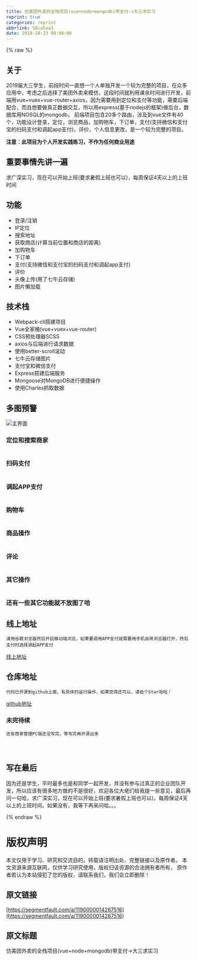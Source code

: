 ```yaml
---
title: 仿美团外卖的全栈项目(vue+node+mongodb)带支付->大三求实习
reprint: true
categories: reprint
abbrlink: 58ca5aa3
date: 2018-10-23 00:00:00
---
```


{% raw %}

                    
<h2 id="articleHeader0">关于</h2>
<p>2019届大三学生，前段时间一直想一个人单独开发一个较为完整的项目，在众多应用中，考虑之后选择了美团外卖来模仿，这段时间就利用课余时间进行开发，前端用vue+vuex+vue-router+axios，因为需要用到定位和支付等功能，需要后端配合，而且想要做真正数据交互，所以用express(基于nodejs的框架)做后台，数据库用NOSQL的mongodb。 前端项目包含20多个路由，涉及到vue文件有40个，功能设计登录，定位，浏览商品，加购物车，下订单，支付(支持微信和支付宝的扫码支付和调起app支付)，评价，个人信息更改，是一个较为完整的项目。</p>
<p><strong>注意：此项目为个人开发实践练习，不作为任何商业用途</strong></p>
<h2 id="articleHeader1">重要事情先讲一遍</h2>
<p>求广深实习，现在可以开始上班(要求暑假上班也可以)，每周保证4天以上的上班时间</p>
<h2 id="articleHeader2">功能</h2>
<ul>
<li>登录/注销</li>
<li>IP定位</li>
<li>搜索地址</li>
<li>获取商店(计算当前位置和商店的距离)</li>
<li>加购物车</li>
<li>下订单</li>
<li>支付(支持微信和支付宝的扫码支付和调起app支付)</li>
<li>评价</li>
<li>头像上传(用了七牛云存储)</li>
<li>图片懒加载</li>
</ul>
<h2 id="articleHeader3">技术栈</h2>
<ul>
<li>Webpack-cli搭建项目</li>
<li>Vue全家桶(vue+vuex+vue-router)</li>
<li>CSS预处理器SCSS</li>
<li>axios与后端进行请求数据</li>
<li>使用better-scroll滚动</li>
<li>七牛云存储图片</li>
<li>支付宝和微信支付</li>
<li>Express搭建后端服务</li>
<li>Mongoose对MongoDB进行便捷操作</li>
<li>使用Charles抓取数据</li>
</ul>
<h2 id="articleHeader4">多图预警</h2>
<p><span class="img-wrap"><img data-src="/img/remote/1460000014267519?w=372&amp;h=664" src="https://static.segmentfault.com/v-5bbf1b3b/global/img/squares.svg" alt="主界面" title="主界面" style="cursor: pointer;"></span></p>
<h3 id="articleHeader5">定位和搜索商家</h3>
<p><span class="img-wrap"><img data-src="/img/remote/1460000014267520?w=374&amp;h=664" src="https://static.segmentfault.com/v-5bbf1b3b/global/img/squares.svg" alt="" title="" style="cursor: pointer;"></span></p>
<h3 id="articleHeader6">扫码支付</h3>
<p><span class="img-wrap"><img data-src="/img/remote/1460000014267521" src="/img/remote/1460000014267521" alt="" title="" style="cursor: pointer; display: inline;"></span></p>
<h3 id="articleHeader7">调起APP支付</h3>
<p><span class="img-wrap"><img data-src="/img/remote/1460000014267522?w=247&amp;h=463" src="https://static.segmentfault.com/v-5bbf1b3b/global/img/squares.svg" alt="" title="" style="cursor: pointer;"></span></p>
<h3 id="articleHeader8">购物车</h3>
<p><span class="img-wrap"><img data-src="/img/remote/1460000014267523?w=378&amp;h=664" src="/img/remote/1460000014267523?w=378&amp;h=664" alt="" title="" style="cursor: pointer; display: inline;"></span></p>
<h3 id="articleHeader9">商品操作</h3>
<p><span class="img-wrap"><img data-src="/img/remote/1460000014267524?w=374&amp;h=664" src="/img/remote/1460000014267524?w=374&amp;h=664" alt="" title="" style="cursor: pointer; display: inline;"></span></p>
<h3 id="articleHeader10">评论</h3>
<p><span class="img-wrap"><img data-src="/img/remote/1460000014267525?w=377&amp;h=668" src="https://static.segmentfault.com/v-5bbf1b3b/global/img/squares.svg" alt="" title="" style="cursor: pointer;"></span></p>
<h3 id="articleHeader11">其它操作</h3>
<p><span class="img-wrap"><img data-src="/img/remote/1460000014267526" src="https://static.segmentfault.com/v-5bbf1b3b/global/img/squares.svg" alt="" title="" style="cursor: pointer;"></span></p>
<h3 id="articleHeader12">还有一些其它功能就不放图了哈</h3>
<h2 id="articleHeader13">线上地址</h2>
<div class="widget-codetool" style="display:none;">
      <div class="widget-codetool--inner">
      <span class="selectCode code-tool" data-toggle="tooltip" data-placement="top" title="" data-original-title="全选"></span>
      <span type="button" class="copyCode code-tool" data-toggle="tooltip" data-placement="top" data-clipboard-text="请用谷歌浏览器然后开启移动端浏览，如果要调用APP支付就需要用手机自带浏览器打开，然后支付时选择调起APP支付" title="" data-original-title="复制"></span>
      <span type="button" class="saveToNote code-tool" data-toggle="tooltip" data-placement="top" title="" data-original-title="放进笔记"></span>
      </div>
      </div><pre class="hljs stata"><code style="word-break: break-word; white-space: initial;">请用谷歌浏览器然后开启移动端浏览，如果要调用<span class="hljs-keyword">APP</span>支付就需要用手机自带浏览器打开，然后支付时选择调起<span class="hljs-keyword">APP</span>支付</code></pre>
<p><a href="http://39.108.3.12" rel="nofollow noreferrer" target="_blank">线上地址</a></p>
<h2 id="articleHeader14">仓库地址</h2>
<div class="widget-codetool" style="display:none;">
      <div class="widget-codetool--inner">
      <span class="selectCode code-tool" data-toggle="tooltip" data-placement="top" title="" data-original-title="全选"></span>
      <span type="button" class="copyCode code-tool" data-toggle="tooltip" data-placement="top" data-clipboard-text="代码已开源到github上面，有具体的运行操作，如果觉得还可以，请给个Star哈哈！" title="" data-original-title="复制"></span>
      <span type="button" class="saveToNote code-tool" data-toggle="tooltip" data-placement="top" title="" data-original-title="放进笔记"></span>
      </div>
      </div><pre class="hljs mathematica"><code style="word-break: break-word; white-space: initial;">代码已开源到github上面，有具体的运行操作，如果觉得还可以，请给个<span class="hljs-keyword">Star</span>哈哈！</code></pre>
<p><a href="https://github.com/zwStar/vue-meituan" rel="nofollow noreferrer" target="_blank">github地址</a></p>
<h3 id="articleHeader15">未完待续</h3>
<div class="widget-codetool" style="display:none;">
      <div class="widget-codetool--inner">
      <span class="selectCode code-tool" data-toggle="tooltip" data-placement="top" title="" data-original-title="全选"></span>
      <span type="button" class="copyCode code-tool" data-toggle="tooltip" data-placement="top" data-clipboard-text="还有商家管理PC端还没写完，等写完再开源出来

" title="" data-original-title="复制"></span>
      <span type="button" class="saveToNote code-tool" data-toggle="tooltip" data-placement="top" title="" data-original-title="放进笔记"></span>
      </div>
      </div><pre class="hljs armasm"><code>还有商家管理<span class="hljs-built_in">PC</span>端还没写完，等写完再开源出来

</code></pre>
<h2 id="articleHeader16">写在最后</h2>
<p>因为还是学生，平时最多也是和同学一起开发，并没有参与过真正的企业团队开发，所以应该有很多地方做的不是很好，欢迎各位大佬们给我提一些意见，最后再问一句哈，求广深实习，现在可以开始上班(要求暑假上班也可以)，每周保证4天以上的上班时间。如果没有，我等下再来问哈。。。</p>

                
{% endraw %}

# 版权声明
本文仅用于学习、研究和交流目的。转载请注明出处、完整链接以及原作者。
本文资源来源互联网，仅供学习研究使用，版权归该资源的合法拥有者所有，
原作者若认为本站侵犯了您的版权，请联系我们，我们会立即删除！

## 原文链接
[https://segmentfault.com/a/1190000014267516](https://segmentfault.com/a/1190000014267516)

## 原文标题
仿美团外卖的全栈项目(vue+node+mongodb)带支付->大三求实习
